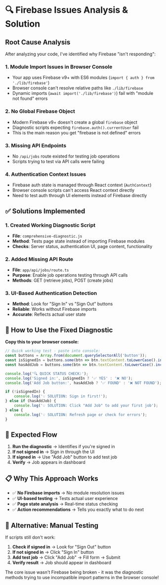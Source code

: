 # 🔍 Firebase Issues Analysis & Solution

## Root Cause Analysis

After analyzing your code, I've identified why Firebase "isn't responding":

### 1. **Module Import Issues in Browser Console**
- Your app uses Firebase v9+ with ES6 modules (`import { auth } from './lib/firebase'`)
- Browser console can't resolve relative paths like `./lib/firebase`
- Dynamic imports (`await import('./lib/firebase')`) fail with "module not found" errors

### 2. **No Global Firebase Object**
- Modern Firebase v9+ doesn't create a global `firebase` object
- Diagnostic scripts expecting `firebase.auth().currentUser` fail
- This is the main reason you get "firebase is not defined" errors

### 3. **Missing API Endpoints**
- No `/api/jobs` route existed for testing job operations
- Scripts trying to test via API calls were failing

### 4. **Authentication Context Issues**
- Firebase auth state is managed through React context (`AuthContext`)
- Browser console scripts can't access React context directly
- Need to test auth through UI elements instead of Firebase directly

## ✅ Solutions Implemented

### 1. **Created Working Diagnostic Script**
- **File**: `comprehensive-diagnostic.js`
- **Method**: Tests page state instead of importing Firebase modules
- **Checks**: Server status, authentication UI, page content, functionality

### 2. **Added Missing API Route**
- **File**: `app/api/jobs/route.ts`
- **Purpose**: Enable job operations testing through API calls
- **Methods**: GET (retrieve jobs), POST (create jobs)

### 3. **UI-Based Authentication Detection**
- **Method**: Look for "Sign In" vs "Sign Out" buttons
- **Reliable**: Works without Firebase imports
- **Accurate**: Reflects actual user state

## 🎯 How to Use the Fixed Diagnostic

**Copy this to your browser console:**

```javascript
// Quick working test - paste into console:
const buttons = Array.from(document.querySelectorAll('button'));
const isSignedIn = buttons.some(btn => btn.textContent.toLowerCase().includes('sign out'));
const hasAddJob = buttons.some(btn => btn.textContent.toLowerCase().includes('add job'));

console.log('🔍 QUICK STATUS CHECK:');
console.log('Signed in:', isSignedIn ? '✅ YES' : '❌ NO');
console.log('Add Job button:', hasAddJob ? '✅ FOUND' : '❌ NOT FOUND');

if (!isSignedIn) {
    console.log('💡 SOLUTION: Sign in first!');
} else if (hasAddJob) {
    console.log('💡 SOLUTION: Click "Add Job" to add your first job');
} else {
    console.log('💡 SOLUTION: Refresh page or check for errors');
}
```

## 🚀 Expected Flow

1. **Run the diagnostic** → Identifies if you're signed in
2. **If not signed in** → Sign in through the UI
3. **If signed in** → Use "Add Job" button to add test job
4. **Verify** → Job appears in dashboard

## 📋 Why This Approach Works

- ✅ **No Firebase imports** → No module resolution issues
- ✅ **UI-based testing** → Tests actual user experience  
- ✅ **Page state analysis** → Real-time status checking
- ✅ **Action recommendations** → Tells you exactly what to do next

## 🔧 Alternative: Manual Testing

If scripts still don't work:

1. **Check if signed in** → Look for "Sign Out" button
2. **If not signed in** → Click "Sign In" button
3. **Add test job** → Click "Add Job" → Fill form → Submit
4. **Verify result** → Job should appear in dashboard

The core issue wasn't Firebase being broken - it was the diagnostic methods trying to use incompatible import patterns in the browser console!
